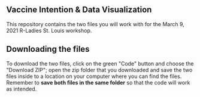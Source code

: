 ## Vaccine Intention & Data Visualization

This repository contains the two files you will work with for the March 9, 2021 R-Ladies St. Louis workshop.

## Downloading the files 

To download the two files, click on the green "Code" button and choose the "Download ZIP"; open the zip folder that you downloaded and save the two files inside to a location on your computer where you can find the files. Remember to **save both files in the same folder** so that the code will work as intended.
